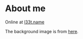 About me
===============

Online at [l33t.name](http://l33t.name)


The background image is from [here](https://www.flickr.com/photos/nasahqphoto/15757310289/).
